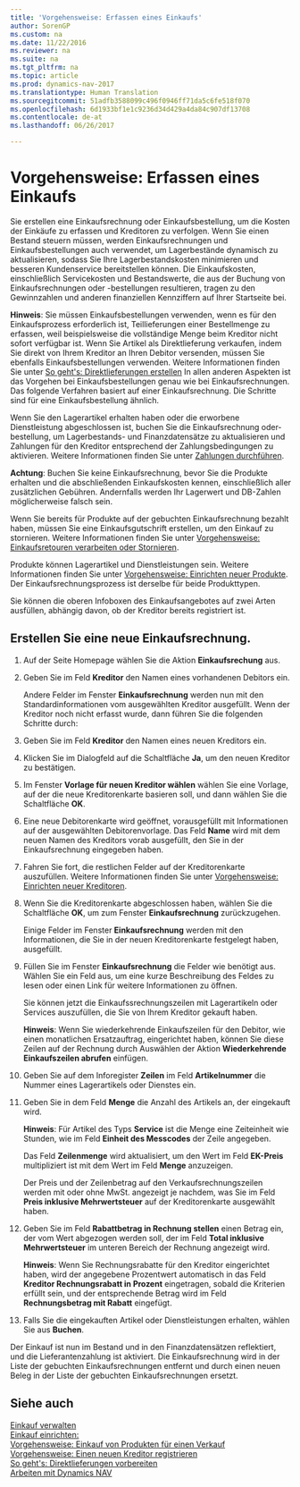 ```yaml
---
title: 'Vorgehensweise: Erfassen eines Einkaufs'
author: SorenGP
ms.custom: na
ms.date: 11/22/2016
ms.reviewer: na
ms.suite: na
ms.tgt_pltfrm: na
ms.topic: article
ms.prod: dynamics-nav-2017
ms.translationtype: Human Translation
ms.sourcegitcommit: 51adfb3588099c496f0946ff71da5c6fe518f070
ms.openlocfilehash: 6d1933bf1e1c9236d34d429a4da84c907df13708
ms.contentlocale: de-at
ms.lasthandoff: 06/26/2017

---
```


# <a name="how-to-record-purchases"></a>Vorgehensweise: Erfassen eines Einkaufs
Sie erstellen eine Einkaufsrechnung oder Einkaufsbestellung, um die Kosten der Einkäufe zu erfassen und Kreditoren zu verfolgen. Wenn Sie einen Bestand steuern müssen, werden Einkaufsrechnungen und Einkaufsbestellungen auch verwendet, um Lagerbestände dynamisch zu aktualisieren, sodass Sie Ihre Lagerbestandskosten minimieren und besseren Kundenservice bereitstellen können. Die Einkaufskosten, einschließlich Servicekosten und Bestandswerte, die aus der Buchung von Einkaufsrechnungen oder -bestellungen resultieren, tragen zu den Gewinnzahlen und anderen finanziellen Kennziffern auf Ihrer Startseite bei.

**Hinweis**: Sie müssen Einkaufsbestellungen verwenden, wenn es für den Einkaufsprozess erforderlich ist, Teillieferungen einer Bestellmenge zu erfassen, weil beispielsweise die vollständige Menge beim Kreditor nicht sofort verfügbar ist. Wenn Sie Artikel als Direktlieferung verkaufen, indem Sie direkt von Ihrem Kreditor an Ihren Debitor versenden, müssen Sie ebenfalls Einkaufsbestellungen verwenden. Weitere Informationen finden Sie unter [So geht's: Direktlieferungen erstellen](sales-how-drop-shipment.md) In allen anderen Aspekten ist das Vorgehen bei Einkaufsbestellungen genau wie bei Einkaufsrechnungen. Das folgende Verfahren basiert auf einer Einkaufsrechnung. Die Schritte sind für eine Einkaufsbestellung ähnlich.

Wenn Sie den Lagerartikel erhalten haben oder die erworbene Dienstleistung abgeschlossen ist, buchen Sie die Einkaufsrechnung oder-bestellung, um Lagerbestands- und Finanzdatensätze zu aktualisieren und Zahlungen für den Kreditor entsprechend der Zahlungsbedingungen zu aktivieren. Weitere Informationen finden Sie unter [Zahlungen durchführen](payables-make-payments.md).

**Achtung**: Buchen Sie keine Einkaufsrechnung, bevor Sie die Produkte erhalten und die abschließenden Einkaufskosten kennen, einschließlich aller zusätzlichen Gebühren. Andernfalls werden Ihr Lagerwert und DB-Zahlen möglicherweise falsch sein.

Wenn Sie bereits für Produkte auf der gebuchten Einkaufsrechnung bezahlt haben, müssen Sie eine Einkaufsgutschrift erstellen, um den Einkauf zu stornieren. Weitere Informationen finden Sie unter [Vorgehensweise: Einkaufsretouren verarbeiten oder Stornieren](purchasing-how-process-purchase-returns-cancellations.md).

Produkte können Lagerartikel und Dienstleistungen sein. Weitere Informationen finden Sie unter [Vorgehensweise: Einrichten neuer Produkte](inventory-how-register-new-products.md). Der Einkaufsrechnungsprozess ist derselbe für beide Produkttypen.



Sie können die oberen Infoboxen des Einkaufsangebotes auf zwei Arten ausfüllen, abhängig davon, ob der Kreditor bereits registriert ist.

## <a name="to-create-a-purchase-invoice"></a>Erstellen Sie eine neue Einkaufsrechnung.
1. Auf der Seite Homepage wählen Sie die Aktion **Einkaufsrechung** aus.  
2. Geben Sie im Feld **Kreditor** den Namen eines vorhandenen Debitors ein.

    Andere Felder im Fenster **Einkaufsrechnung** werden nun mit den Standardinformationen vom ausgewählten Kreditor ausgefüllt. Wenn der Kreditor noch nicht erfasst wurde, dann führen Sie die folgenden Schritte durch:
3. Geben Sie im Feld **Kreditor** den Namen eines neuen Kreditors ein.
4. Klicken Sie im Dialogfeld auf die Schaltfläche **Ja**, um den neuen Kreditor zu bestätigen.
5. Im Fenster **Vorlage für neuen Kreditor wählen** wählen Sie eine Vorlage, auf der die neue Kreditorenkarte basieren soll, und dann wählen Sie die Schaltfläche **OK**.
6. Eine neue Debitorenkarte wird geöffnet, vorausgefüllt mit Informationen auf der ausgewählten Debitorenvorlage. Das Feld **Name** wird mit dem neuen Namen des Kreditors vorab ausgefüllt, den Sie in der Einkaufsrechnung eingegeben haben.
7. Fahren Sie fort, die restlichen Felder auf der Kreditorenkarte auszufüllen. Weitere Informationen finden Sie unter [Vorgehensweise: Einrichten neuer Kreditoren](purchasing-how-register-new-vendors.md).  
8. Wenn Sie die Kreditorenkarte abgeschlossen haben, wählen Sie die Schaltfläche **OK**, um zum Fenster **Einkaufsrechnung** zurückzugehen.

    Einige Felder im Fenster **Einkaufsrechnung** werden mit den Informationen, die Sie in der neuen Kreditorenkarte festgelegt haben, ausgefüllt.
9. Füllen Sie im Fenster **Einkaufsrechnung** die Felder wie benötigt aus. Wählen Sie ein Feld aus, um eine kurze Beschreibung des Feldes zu lesen oder einen Link für weitere Informationen zu öffnen.

    Sie können jetzt die Einkaufssrechnungszeilen mit Lagerartikeln oder Services auszufüllen, die Sie von Ihrem Kreditor gekauft haben.

    **Hinweis**: Wenn Sie wiederkehrende Einkaufszeilen für den Debitor, wie einen monatlichen Ersatzauftrag, eingerichtet haben, können Sie diese Zeilen auf der Rechnung durch Auswählen der Aktion **Wiederkehrende Einkaufszeilen abrufen** einfügen.
10. Geben Sie auf dem Inforegister **Zeilen** im Feld **Artikelnummer** die Nummer eines Lagerartikels oder Dienstes ein.
11. Geben Sie in dem Feld **Menge** die Anzahl des Artikels an, der eingekauft wird.

    **Hinweis**: Für Artikel des Typs **Service** ist die Menge eine Zeiteinheit wie Stunden, wie im Feld **Einheit des Messcodes** der Zeile angegeben.

    Das Feld **Zeilenmenge** wird aktualisiert, um den Wert im Feld **EK-Preis** multipliziert ist mit dem Wert im Feld **Menge** anzuzeigen.

    Der Preis und der Zeilenbetrag auf den Verkaufsrechnungszeilen werden mit oder ohne MwSt. angezeigt je nachdem, was Sie im Feld **Preis inklusive Mehrwertsteuer** auf der Kreditorenkarte ausgewählt haben.
12. Geben Sie im Feld **Rabattbetrag in Rechnung stellen** einen Betrag ein, der vom Wert abgezogen werden soll, der im Feld **Total inklusive Mehrwertsteuer** im unteren Bereich der Rechnung angezeigt wird.

    **Hinweis**: Wenn Sie Rechnungsrabatte für den Kreditor eingerichtet haben, wird der angegebene Prozentwert automatisch in das Feld **Kreditor Rechnungsrabatt in Prozent** eingetragen, sobald die Kriterien erfüllt sein, und der entsprechende Betrag wird im Feld **Rechnungsbetrag mit Rabatt** eingefügt.
13. Falls Sie die eingekauften Artikel oder Dienstleistungen erhalten, wählen Sie aus **Buchen**.

Der Einkauf ist nun im Bestand und in den Finanzdatensätzen reflektiert, und die Lieferantenzahlung ist aktiviert. Die Einkaufsrechnung wird in der Liste der gebuchten Einkaufsrechnungen entfernt und durch einen neuen Beleg in der Liste der gebuchten Einkaufsrechnungen ersetzt.

## <a name="see-also"></a>Siehe auch  
[Einkauf verwalten](purchasing-manage-purchasing.md)  
[Einkauf einrichten:](purchasing-setup-purchasing.md)  
[Vorgehensweise: Einkauf von Produkten für einen Verkauf](purchasing-how-purchase-products-sale.md)  
[Vorgehensweise: Einen neuen Kreditor registrieren](purchasing-how-register-new-vendors.md)  
[So geht's: Direktlieferungen vorbereiten](sales-how-drop-shipment.md)  
[Arbeiten mit Dynamics NAV](ui-work-product.md)

